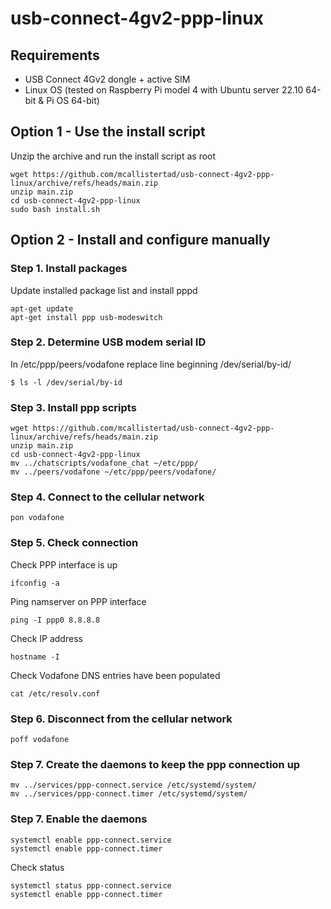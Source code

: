 # usb-connect-4gv2-ppp-linux

## Requirements
- USB Connect 4Gv2 dongle + active SIM
- Linux OS (tested on Raspberry Pi model 4 with Ubuntu server 22.10 64-bit & Pi OS 64-bit)

## Option 1 - Use the install script
Unzip the archive and run the install script as root 
```
wget https://github.com/mcallistertad/usb-connect-4gv2-ppp-linux/archive/refs/heads/main.zip
unzip main.zip
cd usb-connect-4gv2-ppp-linux
sudo bash install.sh
```

## Option 2 - Install and configure manually
### Step 1. Install packages
Update installed package list and install pppd
```
apt-get update
apt-get install ppp usb-modeswitch
```
### Step 2. Determine USB modem serial ID
In /etc/ppp/peers/vodafone 
replace line beginning /dev/serial/by-id/<usb-id>
```
$ ls -l /dev/serial/by-id
```
### Step 3. Install ppp scripts
```
wget https://github.com/mcallistertad/usb-connect-4gv2-ppp-linux/archive/refs/heads/main.zip
unzip main.zip
cd usb-connect-4gv2-ppp-linux
mv ../chatscripts/vodafone_chat ~/etc/ppp/
mv ../peers/vodafone ~/etc/ppp/peers/vodafone/
```
### Step 4. Connect to the cellular network
```
pon vodafone
```
### Step 5. Check connection
Check PPP interface is up
```
ifconfig -a
```
Ping namserver on PPP interface
```
ping -I ppp0 8.8.8.8
```
Check IP address
```
hostname -I
```
Check Vodafone DNS entries have been populated
```
cat /etc/resolv.conf
```
### Step 6. Disconnect from the cellular network
```
poff vodafone
```
### Step 7. Create the daemons to keep the ppp connection up
```
mv ../services/ppp-connect.service /etc/systemd/system/
mv ../services/ppp-connect.timer /etc/systemd/system/
```
### Step 7. Enable the daemons
```
systemctl enable ppp-connect.service
systemctl enable ppp-connect.timer
```
Check status
```
systemctl status ppp-connect.service
systemctl enable ppp-connect.timer
```